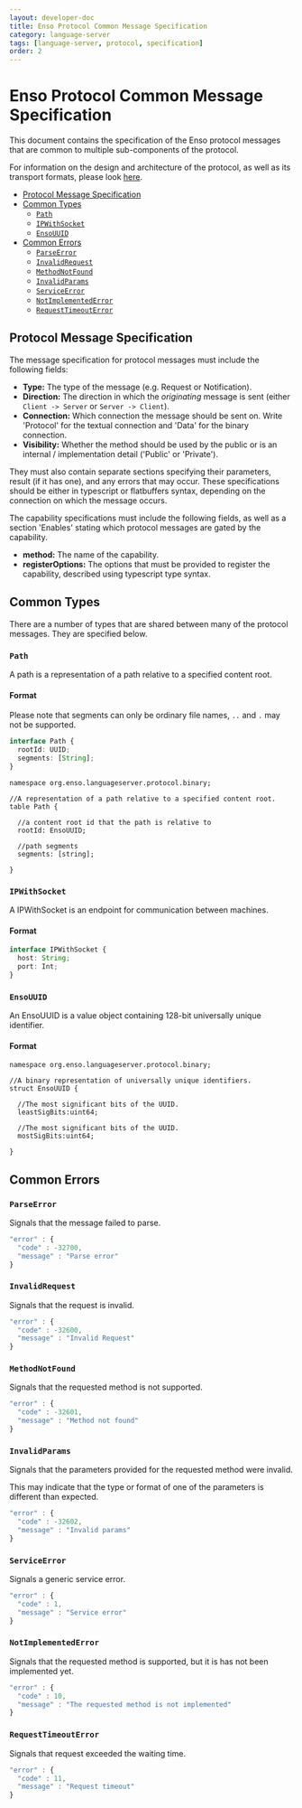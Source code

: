 ```yaml
---
layout: developer-doc
title: Enso Protocol Common Message Specification
category: language-server
tags: [language-server, protocol, specification]
order: 2
---
```


# Enso Protocol Common Message Specification

This document contains the specification of the Enso protocol messages that are
common to multiple sub-components of the protocol.

For information on the design and architecture of the protocol, as well as its
transport formats, please look [here](./protocol-architecture.md).

<!-- MarkdownTOC levels="2,3" autolink="true" -->

- [Protocol Message Specification](#protocol-message-specification)
- [Common Types](#common-types)
  - [`Path`](#path)
  - [`IPWithSocket`](#ipwithsocket)
  - [`EnsoUUID`](#ensouuid)
- [Common Errors](#common-errors)
  - [`ParseError`](#parseerror)
  - [`InvalidRequest`](#invalidrequest)
  - [`MethodNotFound`](#methodnotfound)
  - [`InvalidParams`](#invalidparams)
  - [`ServiceError`](#serviceerror)
  - [`NotImplementedError`](#notimplementederror)
  - [`RequestTimeoutError`](#requesttimeouterror)

<!-- /MarkdownTOC -->

## Protocol Message Specification

The message specification for protocol messages must include the following
fields:

- **Type:** The type of the message (e.g. Request or Notification).
- **Direction:** The direction in which the _originating_ message is sent
  (either `Client -> Server` or `Server -> Client`).
- **Connection:** Which connection the message should be sent on. Write
  'Protocol' for the textual connection and 'Data' for the binary connection.
- **Visibility:** Whether the method should be used by the public or is an
  internal / implementation detail ('Public' or 'Private').

They must also contain separate sections specifying their parameters, result (if
it has one), and any errors that may occur. These specifications should be
either in typescript or flatbuffers syntax, depending on the connection on which
the message occurs.

The capability specifications must include the following fields, as well as a
section 'Enables' stating which protocol messages are gated by the capability.

- **method:** The name of the capability.
- **registerOptions:** The options that must be provided to register the
  capability, described using typescript type syntax.

## Common Types

There are a number of types that are shared between many of the protocol
messages. They are specified below.

### `Path`

A path is a representation of a path relative to a specified content root.

#### Format

Please note that segments can only be ordinary file names, `..` and `.` may not
be supported.

```typescript
interface Path {
  rootId: UUID;
  segments: [String];
}
```

```idl
namespace org.enso.languageserver.protocol.binary;

//A representation of a path relative to a specified content root.
table Path {

  //a content root id that the path is relative to
  rootId: EnsoUUID;

  //path segments
  segments: [string];

}
```

### `IPWithSocket`

A IPWithSocket is an endpoint for communication between machines.

#### Format

```typescript
interface IPWithSocket {
  host: String;
  port: Int;
}
```

### `EnsoUUID`

An EnsoUUID is a value object containing 128-bit universally unique identifier.

#### Format

```idl
namespace org.enso.languageserver.protocol.binary;

//A binary representation of universally unique identifiers.
struct EnsoUUID {

  //The most significant bits of the UUID.
  leastSigBits:uint64;

  //The most significant bits of the UUID.
  mostSigBits:uint64;

}
```

## Common Errors

### `ParseError`

Signals that the message failed to parse.

```typescript
"error" : {
  "code" : -32700,
  "message" : "Parse error"
}
```

### `InvalidRequest`

Signals that the request is invalid.

```typescript
"error" : {
  "code" : -32600,
  "message" : "Invalid Request"
}
```

### `MethodNotFound`

Signals that the requested method is not supported.

```typescript
"error" : {
  "code" : -32601,
  "message" : "Method not found"
}
```

### `InvalidParams`

Signals that the parameters provided for the requested method were invalid.

This may indicate that the type or format of one of the parameters is different
than expected.

```typescript
"error" : {
  "code" : -32602,
  "message" : "Invalid params"
}
```

### `ServiceError`

Signals a generic service error.

```typescript
"error" : {
  "code" : 1,
  "message" : "Service error"
}
```

### `NotImplementedError`

Signals that the requested method is supported, but it is has not been
implemented yet.

```typescript
"error" : {
  "code" : 10,
  "message" : "The requested method is not implemented"
}
```

### `RequestTimeoutError`

Signals that request exceeded the waiting time.

```typescript
"error" : {
  "code" : 11,
  "message" : "Request timeout"
}
```

